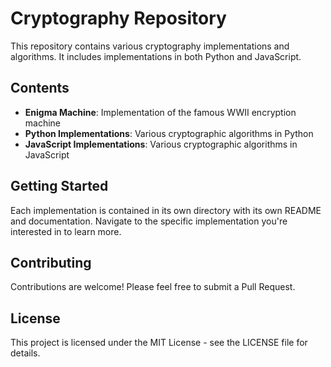 # Cryptography Repository

This repository contains various cryptography implementations and algorithms. It includes implementations in both Python and JavaScript.

## Contents

- **Enigma Machine**: Implementation of the famous WWII encryption machine
- **Python Implementations**: Various cryptographic algorithms in Python
- **JavaScript Implementations**: Various cryptographic algorithms in JavaScript

## Getting Started

Each implementation is contained in its own directory with its own README and documentation. Navigate to the specific implementation you're interested in to learn more.

## Contributing

Contributions are welcome! Please feel free to submit a Pull Request.

## License

This project is licensed under the MIT License - see the LICENSE file for details.